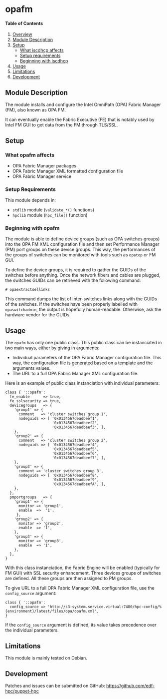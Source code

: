 # opafm

#### Table of Contents

1. [Overview](#overview)
2. [Module Description](#module-description)
3. [Setup](#setup)
    * [What iscdhcp affects](#what-iscdhcp-affects)
    * [Setup requirements](#setup-requirements)
    * [Beginning with iscdhcp](#beginning-with-iscdhcp)
4. [Usage](#usage)
5. [Limitations](#limitations)
6. [Development](#development)

## Module Description

The module installs and configure the Intel OmniPath (OPA) Fabric Manager (FM),
also known as OPA FM.

It can eventually enable the Fabric Executive (FE) that is notably used by
Intel FM GUI to get data from the FM through TLS/SSL.

## Setup

### What opafm affects

* OPA Fabric Manager packages
* OPA Fabric Manager XML formatted configuration file
* OPA Fabric Manager service

### Setup Requirements

This module depends in:

* `stdlib` module (`validate_*()` functions)
* `hpclib` module (`hpc_file()` function)

### Beginning with opafm

The module is able to define device groups (such as OPA switches groups) into
the OPA FM XML configuration file and then set Performance Manager (PM) port
groups on these device groups. This way, the performances of the groups of
switches can be monitored with tools such as `opatop` or FM GUI.

To define the device groups, it is required to gather the GUIDs of the switches
before anything. Once the network fibers and cables are plugged, the switches
GUIDs can be retrieved with the following command:

```
# opaextractsellinks
```

This command dumps the list of inter-switches links along with the GUIDs of the
switches. If the switches have been properly labelled with `opaswitchadmin`, the
output is hopefully human-readable. Otherwise, ask the hardware vendor for the
GUIDs.

## Usage

The `opafm` has only one public class. This public class can be instanciated in
two main ways, either by giving in arguments:

* Individual parameters of the OPA Fabric Manager configuration file. This way,
  the configuration file is generated based on a template and the arguments values.
* The URL to a full OPA Fabric Manager XML configuration file.

Here is an example of public class instanciation with individual parameters:

```
class { '::opafm':
  fe_enable      => true,
  fe_sslsecurity => true,
  devicegroups   => {
    'group1' => {
      comment   => 'cluster switches group 1',
      nodeguids => [ '0x0134567deadbeef1',
                     '0x0134567deadbeef2',
                     '0x0134567deadbeef3', ],
    },
    'group2' => {
      comment   => 'cluster switches group 2',
      nodeguids => [ '0x0134567deadbeef4',
                     '0x0134567deadbeef5',
                     '0x0134567deadbeef6',
                     '0x0134567deadbeef7', ],
    },
    'group3' => {
      comment => 'cluster switches group 3',
      nodeguids => [ '0x0134567deadbeef8',
                     '0x0134567deadbeef9',
                     '0x0134567deadbeefA', ],
    },
  },
  pmportgroups   => {
    'group1' => {
      monitor => 'group1',
      enable  =>  '1',
     },
    'group2' => {
      monitor => 'group2',
      enable  => '1',
    },
    'group3' => {
      monitor => 'group3',
      enable  => '1',
    },
  },
}

```

With this class instanciation, the Fabric Engine will be enabled (typically for
FM GUI) with SSL security enhancement. Three devices groups of switches are
defined. All these groups are then assigned to PM groups.

To give URL to a full OPA Fabric Manager XML configuration file, use the
`config_source` argument:

```
class { '::opafm':
  config_source => 'http://s3-system.service.virtual:7480/hpc-config/%{environment}/latest/files/opa/opafm.xml',
}
```

If the `config_source` argument is defined, its value takes precedence over the
individual parameters.

## Limitations

This module is mainly tested on Debian.

## Development

Patches and issues can be submitted on GitHub:
https://github.com/edf-hpc/puppet-hpc
